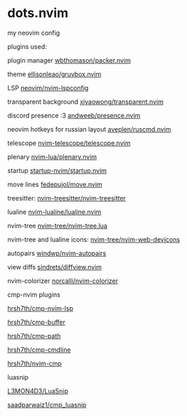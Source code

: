 # dots.nvim

my neovim config

plugins used:

plugin manager [wbthomason/packer.nvim](https://github.com/wbthomason/packer.nvim)

theme [ellisonleao/gruvbox.nvim](https://github.com/ellisonleao/gruvbox.nvim)

LSP [neovim/nvim-lspconfig](https://github.com/neovim/nvim-lspconfig)

transparent background [xiyaowong/transparent.nvim](https://github.com/xiyaowong/transparent.nvim)

discord presence :3 [andweeb/presence.nvim](https://github.com/andweeb/presence.nvim)

neovim hotkeys for russian layout [aveplen/ruscmd.nvim](https://github.com/aveplen/ruscmd.nvim)

telescope [nvim-telescope/telescope.nvim](https://github.com/nvim-telescope/telescope.nvim)

plenary [nvim-lua/plenary.nvim](https://github.com/nvim-lua/plenary.nvim)

startup [startup-nvim/startup.nvim](https://github.com/startup-nvim/startup.nvim)

move lines [fedepujol/move.nvim](https://github.com/fedepujol/move.nvim)

treesitter: [nvim-treesitter/nvim-treesitter](https://github.com/nvim-treesitter/nvim-treesitter)

lualine [nvim-lualine/lualine.nvim](https://github.com/nvim-lualine/lualine.nvim)

nvim-tree [nvim-tree/nvim-tree.lua](https://github.com/nvim-tree/nvim-tree.lua)

nvim-tree and lualine icons: [nvim-tree/nvim-web-devicons](https://github.com/nvim-tree/nvim-web-devicons)

autopairs [windwp/nvim-autopairs](https://github.com/windwp/nvim-autopairs)

view diffs [sindrets/diffview.nvim](https://github.com/sindrets/diffview.nvim)

nvim-colorizer [norcalli/nvim-colorizer](https://github.com/norcalli/nvim-colorizer)

cmp-nvim plugins

[hrsh7th/cmp-nvim-lsp](https://github.com/hrsh7th/cmp-nvim-lsp)

[hrsh7th/cmp-buffer](https://github.com/hrsh7th/cmp-buffer)

[hrsh7th/cmp-path](https://github.com/hrsh7th/cmp-path)

[hrsh7th/cmp-cmdline](https://github.com/hrsh7th/cmp-cmdline)

[hrsh7th/nvim-cmp](https://github.com/hrsh7th/nvim-cmp)

luasnip

[L3MON4D3/LuaSnip](https://github.com/L3MON4D3/LuaSnip)

[saadparwaiz1/cmp_luasnip](https://github.com/saadparwaiz1/cmp_luasnip)
